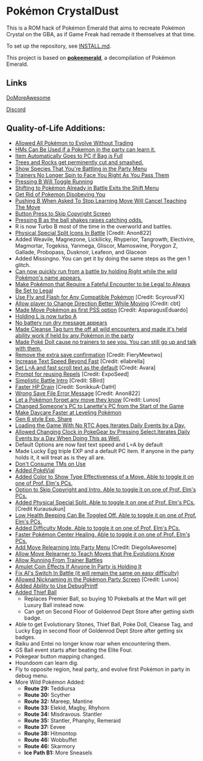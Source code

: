 # Pokémon CrystalDust

This is a ROM hack of Pokémon Emerald that aims to recreate Pokémon Crystal on the GBA, as if Game Freak had remade it themselves at that time.

To set up the repository, see [INSTALL.md](INSTALL.md).

This project is based on [**pokeemerald**](https://github.com/pret/pokeemerald), a decompilation of Pokémon Emerald.


## Links

[DoMoreAwesome](https://domoreaweso.me)

[Discord](https://discord.gg/gC6mEQB)


## Quality-of-Life Additions:

- [Allowed All Pokémon to Evolve Without Trading](https://github.com/pret/pokeemerald/wiki/Allow-All-Pokemon-to-Evolve-Without-Trading)
- [HMs Can Be Used if a Pokemon in the party can learn it.](https://github.com/pret/pokeemerald/wiki/Use-HMs-Without-Any-Pokemon-in-your-Party-Knowing-Them)
- [Item Automatically Goes to PC if Bag is Full](https://github.com/pret/pokeemerald/wiki/Item-Automatically-Goes-to-PC-if-Bag-is-Full)
- [Trees and Rocks get perminently cut and smashed.](https://github.com/pret/pokeemerald/wiki/All-Trees-Permanently-Get-Cut)
- [Show Species That You're Battling in the Party Menu](https://github.com/pret/pokeemerald/wiki/Show-Species-That-You're-Switching-For-in-the-Party-Menu)
- [Trainers No Longer Spin to Face You Right As You Pass Them](https://github.com/pret/pokeemerald/wiki/Trainers-No-Longer-Spin-to-Face-You-Right-As-You-Pass-Them)
- [Pressing B Will Toggle Running](https://github.com/pret/pokeemerald/wiki/Push-B-to-Toggle-Running-Shoes)
- [Shifting to Pokémon Already in Battle Exits the Shift Menu](https://github.com/pret/pokeemerald/wiki/Shifting-to-Pok%C3%A9mon-Already-in-Battle-Exits-the-Shift-Menu)
- [Get Rid of Pokemon Disobeying You](https://github.com/pret/pokeemerald/wiki/Get-Rid-of-Pokemon-Disobeying-You)
- [Pushing B When Asked To Stop Learning Move Will Cancel Teaching The Move](https://github.com/pret/pokeemerald/wiki/Pushing-B-When-Asked-To-Stop-Learning-Move-Will-Cancel-Teaching-The-Move)
- [Button Press to Skip Copyright Screen](https://github.com/pret/pokeemerald/wiki/Button-Press-to-Skip-Copyright-Screen)
- [Pressing B as the ball shakes raises catching odds.](https://github.com/pret/pokeemerald/wiki/Raise-Odds-of-Catching-a-Pokemon-by-Pressing-B-When-the-Ball-Shakes)
- R is now Turbo B most of the time in the overworld and battles.
- [Physical Special Split Icons In Battle](https://www.pokecommunity.com/showpost.php?p=10527471) [Credit: Anon822]
- Added  Weavile, Magnezone, Lickilicky, Rhyperior, Tangrowth, Electivire, Magmortar, Togekiss, Yanmega, Gliscor, Mamoswine, Porygon Z, Gallade, Probopass, Dusknoir, Leafeon, and Glaceon
- Added Missingno. You can get it by doing the same steps as the gen 1 glitch.
- [Can now quickly run from a battle by holding Right while the wild Pokémon's name appears.](https://github.com/pret/pokeemerald/wiki/Quickly-Run-from-a-Battle-by-Holding-Right-While-the-Wild-Pok%C3%A9mon's-Name-Appears)
- [Make Pokémon that Require a Fateful Encounter to be Legal to Always Be Set to Legal](https://github.com/pret/pokeemerald/wiki/Make-Pokemon-that-Require-a-Fateful-Encounter-to-be-Legal-to-Always-Be-Set-to-Legal)
- [Use Fly and Flash for Any Compatible Pokémon](https://www.pokecommunity.com/showpost.php?p=10420068) [Credit: ScyrousFX]
- [Allow player to Change Direction Better While Moving](https://www.pokecommunity.com/showpost.php?p=10402610)  [Credit: cbt]
- [Made Move Pokémon as first PSS option](https://www.pokecommunity.com/showpost.php?p=10065761) [Credit: AsparagusEduardo]
- [Holding L is now turbo A](https://github.com/pret/pokeemerald/wiki/Make-L-Button-Be-Turbo-A-When-L=A-Option-Is-Set)
- [No battery run dry message appears](https://github.com/pret/pokeemerald/wiki/Get-Rid-of-Battery-Run-Dry-Error-Message)
- [Made Cleanse Tag turn the off all wild encounters and made it's held ability work if held by any Pokémon in the party](https://github.com/pret/pokeemerald/wiki/Make-Cleanse-Tag-Avoid-All-Wild-Encounters-and-Usable-If-Held-By-Anyone-in-Your-Party;-Make-PokeDoll-Do-the-Same-for-Trainers-Seeing-You)
- [Made Poké Doll cause no trainers to see you. You can still go up and talk with them.](https://github.com/pret/pokeemerald/wiki/Make-Cleanse-Tag-Avoid-All-Wild-Encounters-and-Usable-If-Held-By-Anyone-in-Your-Party;-Make-PokeDoll-Do-the-Same-for-Trainers-Seeing-You)
- [Remove the extra save confirmation](https://github.com/pret/pokeemerald/wiki/Remove-the-extra-save-confirmation) [Credit: FieryMewtwo] 
- [Increase Text Speed Beyond Fast](https://www.pokecommunity.com/showpost.php?p=10400198) [Credit: ellabrella]
- [Set L=A and fast scroll text as the default](https://www.pokecommunity.com/showpost.php?p=9967853&postcount=5) [Credit: Avara]
- [Prompt for reusing Repels](https://github.com/pret/pokeemerald/wiki/Prompt-for-reusing-Repels) [Credit: ExpoSeed]
- [Simplistic Battle Intro](https://www.pokecommunity.com/showpost.php?p=10473117) [Credit: SBird]
- [Faster HP Drain](https://github.com/pret/pokeemerald/wiki/Faster-HP-Drain) [Credit: SonikkuA-DatH]
- [Wrong Save File Error Message](https://www.pokecommunity.com/showpost.php?p=10449518) [Credit: Anon822]
- [Let a Pokémon forget any move they know](https://www.pokecommunity.com/showpost.php?p=10182839&postcount=119) [Credit: Lunos]
- [Changed Someone's PC to Lanette's PC from the Start of the Game](https://github.com/pret/pokeemerald/wiki/Change-Someone%27s-PC-to-Lanette%27s-PC-from-the-Start-of-the-Game)
- [Make Daycare Faster at Leveling Pokémon](https://github.com/pret/pokeemerald/wiki/Make-Daycare-Faster-at-Leveling-Pok%C3%A9mon)
- [Gen 6 style Exp. Share](https://github.com/pret/pokeemerald/wiki/Gen-6-style-Exp.-Share---Alternative-Option)
- [Loading the Game With No RTC Ages Iterates Daily Events by a Day.](https://github.com/pret/pokeemerald/wiki/Get-Rid-of-Battery-Run-Dry-Error-Message#extra-update-daily-events-and-berries-still-grow-when-playing-without-a-rtc)
- [Allowed Changing Clock in PokeGear by Pressing Select.Iterates Daily Events by a Day When Doing This as Well.](https://gitlab.com/devolov/crystaldust_fork/-/wikis/Allowed-Changing-Clock-in-PokeGear-by-Pressing-R)
- Default Options are now fast text speed and L=A by default
- Made Lucky Egg triple EXP and a default PC item. If anyone in the party holds it, it will treat as is they all are.
- [Don't Consume TMs on Use](https://github.com/pret/pokeemerald/wiki/Infinite-TM-usage#2-treat-tms-as-hms-in-the-bag)
- [Added PokéVial](https://github.com/pret/pokeemerald/wiki/Add-A-PokeVial-Item)
- [Added Color to Show Type Effectiveness of a Move. Able to toggle it on one of Prof. Elm's PCs.](https://github.com/pret/pokeemerald/wiki/Show-Type-Effectiveness-In-Battle-Using-Pre-Existing--Function-and-Disable-in-Option-Menu)
- [Option to Skip Copyright and Intro. Able to toggle it on one of Prof. Elm's PCs.](https://github.com/pret/pokeemerald/wiki/Option-to-Skip-Copyright-and-Intro)
- [Added Physical Special Split. Able to toggle it on one of Prof. Elm's PCs.](https://github.com/pret/pokeemerald/wiki/add-physical-special-split) [Credit Kurausukun]
- [Low Health Beeping Can Be Toggled Off. Able to toggle it on one of Prof. Elm's PCs.](https://www.pokecommunity.com/showpost.php?p=10246778&postcount=194)
- [Added Difficulty Mode. Able to toggle it on one of Prof. Elm's PCs.](https://github.com/pret/pokeemerald/wiki/Add-Difficulty-Mode)
- [Faster Pokémon Center Healing. Able to toggle it on one of Prof. Elm's PCs.](https://github.com/pret/pokeemerald/wiki/Speedy-Nurse-Joy)
- [Add Move Relearning Into Party Menu](https://www.pokecommunity.com/showpost.php?p=10470602) [Credit: DiegoIsAwesome]
- [Allow Move Relearner to Teach Moves that Pre Evolutions Know](https://github.com/pret/pokeemerald/wiki/Allow-Move-Relearner-to-Teach-Moves-that-Pre-Evolutions-Know)
- [Allow Running From Trainer Battles](https://github.com/pret/pokeemerald/wiki/Allow-Running-From-Trainer-Battles)
- [Amulet Coin Effects If Anyone In Party is Holding It](https://github.com/pret/pokeemerald/wiki/Amulet-Coin-Effects-If-Anyone-In-Party-is-Holding-It)
- [Fix AI's Switch In Battle (it will remain the same on easy difficulty)](https://github.com/pret/pokeemerald/wiki/Fix-AI's-Switch-In-Battle)
- [Allowed Nicknaming in the Pokémon Party Screen](https://www.pokecommunity.com/showpost.php?p=10120389&postcount=45) [Credit: Lunos]
- [Added Ability to Use DebugPrintf](https://github.com/pret/pokeemerald/commit/9b6b164aadd18052d9d44be03f3f851a909cf527#diff-e0cf5b28d9b6b600f0af2bc78e8fd30ec675fd731a5da86f0c4283ffc0e40176)
- [Added Thief Ball](https://github.com/pret/pokeemerald/wiki/Add-Thief-Ball)
  - Replaces Premier Ball, so buying 10 Pokeballs at the Mart will get Luxury Ball instead now.
  - Can get on Second Floor of Goldenrod Dept Store after getting sixth badge.
- Able to get Evolutionary Stones, Thief Ball, Poke Doll, Cleanse Tag, and Lucky Egg in second floor of Goldenrod Dept Store after getting six badges.
- Raiku and Entei no longer know roar when encountering them.
- GS Ball event starts after beating the Elite Four.
- Pokegear button mapping changed.
- Houndoom can learn dig.
- Fly to opposite region, heal party, and evolve first Pokémon in party in debug menu.
- More Wild Pokémon Added:
  - **Route 29:** Teddiursa
  - **Route 30:** Scyther
  - **Route 32:** Mareep, Mantine
  - **Route 33:** Elekid, Magby, Rhyhorn
  - **Route 34:** Misdravous. Stantler
  - **Route 35:** Stantler, Phanphy, Remeraid
  - **Route 37:** Eevee
  - **Route 38:** Hitmontop
  - **Route 46:** Wobbuffet
  - **Route 46:** Skarmory
  - **Ice Path B1:** More Sneasels